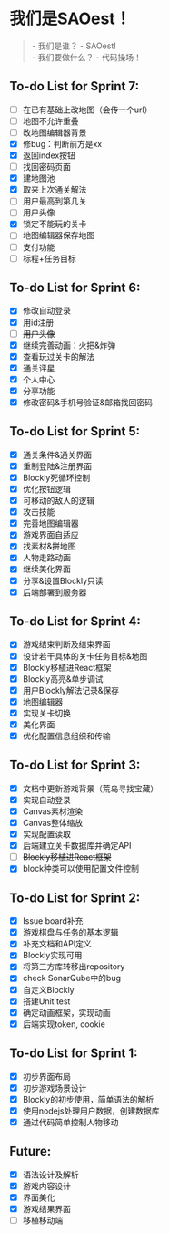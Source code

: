 # 我们是SAOest！

<blockquote>
- 我们是谁？ - SAOest!
<br/>
- 我们要做什么？ - 代码操场！
</blockquote>

## To-do List for Sprint 7:

- [ ] 在已有基础上改地图（会传一个url）
- [ ] 地图不允许重叠
- [ ] 改地图编辑器背景
- [x] 修bug：判断前方是xx
- [x] 返回index按钮
- [ ] 找回密码页面
- [x] 建地图池
- [x] 取来上次通关解法
- [ ] 用户最高到第几关
- [ ] 用户头像
- [x] 锁定不能玩的关卡
- [ ] 地图编辑器保存地图
- [ ] 支付功能
- [ ] 标程+任务目标

## To-do List for Sprint 6:

- [x] 修改自动登录
- [x] 用id注册
- [ ] ~~用户头像~~ 
- [x] 继续完善动画：火把&炸弹
- [x] 查看玩过关卡的解法
- [x] 通关评星
- [x] 个人中心
- [x] 分享功能
- [x] 修改密码&手机号验证&邮箱找回密码

## To-do List for Sprint 5:

- [x] 通关条件&通关界面
- [x] 重制登陆&注册界面
- [x] Blockly死循环控制
- [x] 优化按钮逻辑
- [x] 可移动的敌人的逻辑
- [x] 攻击技能
- [x] 完善地图编辑器
- [x] 游戏界面自适应
- [x] 找素材&拼地图
- [x] 人物走路动画
- [x] 继续美化界面
- [x] 分享&设置Blockly只读
- [x] 后端部署到服务器

## To-do List for Sprint 4:

- [x] 游戏结束判断及结束界面
- [x] 设计若干具体的关卡任务目标&地图
- [x] Blockly移植进React框架
- [x] Blockly高亮&单步调试
- [x] 用户Blockly解法记录&保存
- [x] 地图编辑器
- [x] 实现关卡切换
- [x] 美化界面
- [x] 优化配置信息组织和传输

## To-do List for Sprint 3:

- [x] 文档中更新游戏背景（荒岛寻找宝藏）
- [x] 实现自动登录
- [x] Canvas素材渲染
- [x] Canvas整体缩放
- [x] 实现配置读取
- [x] 后端建立关卡数据库并确定API
- [ ] ~~Blockly移植进React框架~~
- [x] block种类可以使用配置文件控制

## To-do List for Sprint 2:

- [x] Issue board补充
- [x] 游戏棋盘与任务的基本逻辑
- [x] 补充文档和API定义
- [x] Blockly实现可用
- [x] 将第三方库转移出repository
- [x] check SonarQube中的bug
- [x] 自定义Blockly
- [x] 搭建Unit test
- [x] 确定动画框架，实现动画
- [x] 后端实现token, cookie

## To-do List for Sprint 1:

- [x] 初步界面布局
- [x] 初步游戏场景设计
- [x] Blockly的初步使用，简单语法的解析
- [x] 使用nodejs处理用户数据，创建数据库
- [x] 通过代码简单控制人物移动

## Future:
- [x] 语法设计及解析
- [x] 游戏内容设计
- [x] 界面美化
- [x] 游戏结果界面
- [ ] 移植移动端